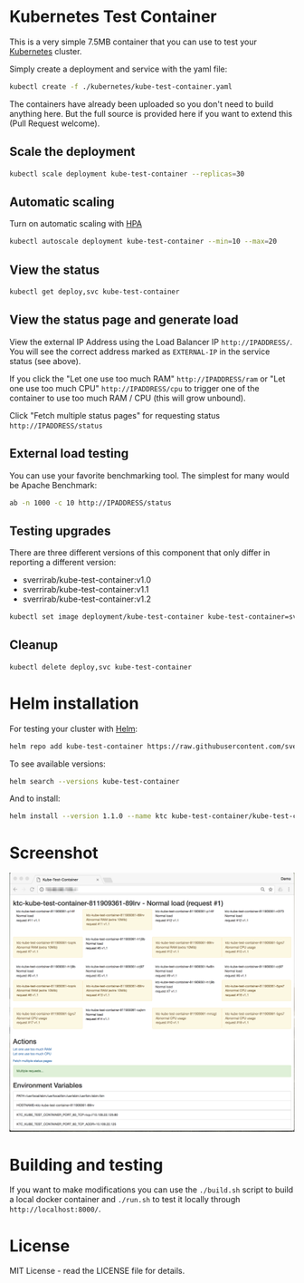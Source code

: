 # Kubernetes Test Container

This is a very simple 7.5MB container that you can use to test your [Kubernetes](https://kubernetes.io) cluster.

Simply create a deployment and service with the yaml file:

```bash
kubectl create -f ./kubernetes/kube-test-container.yaml
```

The containers have already been uploaded so you don't need to build anything here.  But the full 
source is provided here if you want to extend this (Pull Request welcome).

## Scale the deployment

```bash
kubectl scale deployment kube-test-container --replicas=30
```

## Automatic scaling

Turn on automatic scaling with [HPA](https://kubernetes.io/docs/user-guide/horizontal-pod-autoscaling/)

```bash
kubectl autoscale deployment kube-test-container --min=10 --max=20
```

## View the status

```bash
kubectl get deploy,svc kube-test-container
```

## View the status page and generate load

View the external IP Address using the Load Balancer IP `http://IPADDRESS/`.  You will see the correct address marked 
as `EXTERNAL-IP` in the service status (see above).

If you click the "Let one use too much RAM" `http://IPADDRESS/ram` or "Let one use too much CPU" `http://IPADDRESS/cpu`
to trigger one of the container to use too much RAM / CPU (this will grow unbound).  

Click "Fetch multiple status pages" for requesting status `http://IPADDRESS/status`

## External load testing

You can use your favorite benchmarking tool.  The simplest for many would be Apache Benchmark:


```bash
ab -n 1000 -c 10 http://IPADDRESS/status
```

## Testing upgrades

There are three different versions of this component that only differ in reporting a different version:

* sverrirab/kube-test-container:v1.0
* sverrirab/kube-test-container:v1.1
* sverrirab/kube-test-container:v1.2

```bash
kubectl set image deployment/kube-test-container kube-test-container=sverrirab/kube-test-container:v1.1
```

## Cleanup

```bash
kubectl delete deploy,svc kube-test-container
```

# Helm installation

For testing your cluster with [Helm](https://github.com/kubernetes/helm):

```bash
helm repo add kube-test-container https://raw.githubusercontent.com/sverrirab/kube-test-container/master/helm/charts/
```

To see available versions:
```bash
helm search --versions kube-test-container
```

And to install:
```bash
helm install --version 1.1.0 --name ktc kube-test-container/kube-test-container
```

# Screenshot

![Screen Shot](./docs/screenshot.png "Kube-Test-Container in action")

# Building and testing

If you want to make modifications you can use the `./build.sh` script to build a local docker container
and `./run.sh` to test it locally through `http://localhost:8000/`.

# License

MIT License - read the LICENSE file for details.

